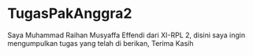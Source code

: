 # TugasPakAnggra2
Saya Muhammad Raihan Musyaffa Effendi dari XI-RPL 2, disini saya ingin mengumpulkan tugas yang telah di berikan, Terima Kasih
